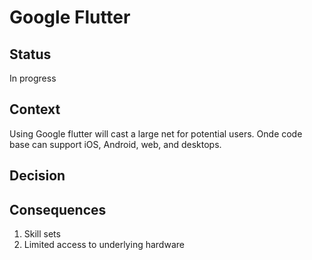# Google Flutter

## Status
In progress

## Context
Using Google flutter will cast a large net for potential users. Onde code base can support iOS, Android, web, and desktops.

## Decision

## Consequences
1. Skill sets
2. Limited access to underlying hardware
